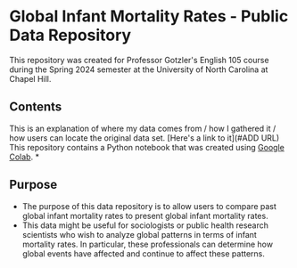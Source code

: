 # Global Infant Mortality Rates - Public Data Repository
This repository was created for Professor Gotzler's English 105 course during the Spring 2024 semester at the University of North Carolina at Chapel Hill.

## Contents
This is an explanation of where my data comes from / how I gathered it / how users can locate the original data set.
[Here's a link to it](#ADD URL)
This repository contains a Python notebook that was created using [Google Colab](https://colab.google/).
* 
## Purpose 
* The purpose of this data repository is to allow users to compare past global infant mortality rates to present global infant mortality rates.
* This data might be useful for sociologists or public health research scientists who wish to analyze global patterns in terms of infant mortality rates. In particular, these professionals can determine how global events have affected and continue to affect these patterns.
